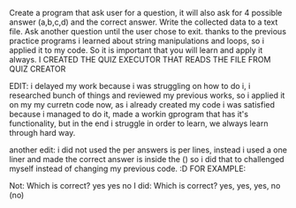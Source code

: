 Create a program that ask user for a question, it will also ask for 4 possible answer (a,b,c,d) and the correct answer. Write the collected data to a text file. Ask another question until the user chose to exit.
thanks to the previous practice programs i learned about string manipulations and loops, so i applied it to my code. So it is important that you will learn and apply it always.
I CREATED THE QUIZ EXECUTOR THAT READS THE FILE FROM QUIZ CREATOR

EDIT: i delayed my work because i was struggling on how to do i, i researched bunch of things and reviewed my previous works, so i applied it on my my curretn code now, as i already created my code i was satisfied because i managed to do it, made a workin gprogram that has it's functionality, but in the end i struggle in order to learn, we always learn through hard way.

another edit: i did not used the per answers is per lines, instead i used a one liner and made the correct answer is inside the () so i did that to challenged myself instead of changing my previous code. :D
FOR EXAMPLE:

Not: Which is correct?
    yes
    yes
    no
I did: Which is correct? yes, yes, yes, no (no)

